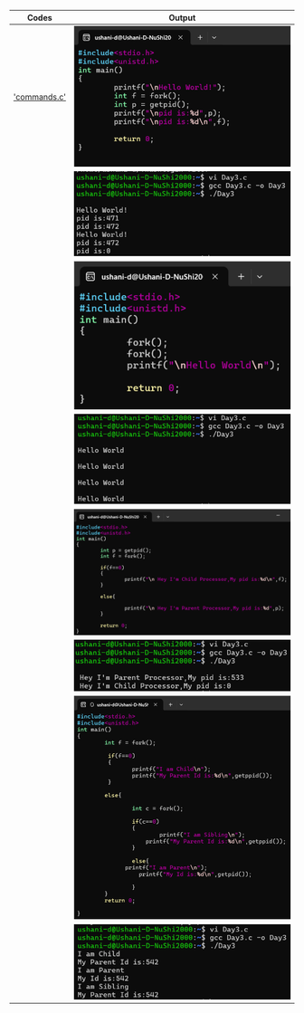   | Codes | Output |
  |-------|--------|
  |['commands.c'](./Codes/commands.c)|![1_1.png](./Outputs/1_1.png)|
  | |![1_2.png](./Outputs/1_2.png)|
  | |![2_1.png](./Outputs/2_1.png)|
  | |![2_2.png](./Outputs/2_2.png)|
  | |![3_1.png](./Outputs/3_1.png)|
  | |![3_2.png](./Outputs/3_2.png)|
  | |![4_1.png](./Outputs/4_1.png)|
  | |![4_2.png](./Outputs/4_2.png)|
